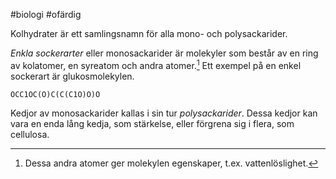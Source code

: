 #biologi #ofärdig

Kolhydrater är ett samlingsnamn för alla mono- och polysackarider.

*Enkla sockerarter* eller monosackarider är molekyler som består av en ring av kolatomer, en syreatom och andra atomer.[^1] Ett exempel på en enkel sockerart är glukosmolekylen.

```smiles
OCC1OC(O)C(C(C1O)O)O
```

Kedjor av monosackarider kallas i sin tur *polysackarider*. Dessa kedjor kan vara en enda lång kedja, som stärkelse, eller förgrena sig i flera, som cellulosa.

[^1]: Dessa andra atomer ger molekylen egenskaper, t.ex. vattenlöslighet.